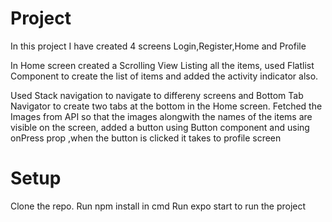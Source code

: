 # Project
In this project I have created 4 screens Login,Register,Home and Profile

In Home screen created a Scrolling View Listing all the items,
used Flatlist Component to create the list of items and added the activity indicator also.

Used Stack navigation to navigate to differeny screens and Bottom Tab Navigator to create two tabs at the bottom in the Home screen.
Fetched the Images from API so that the images alongwith the names of the items are visible on the screen, added a button using Button component and using onPress prop ,when the button is clicked it takes to profile screen 

# Setup
Clone the repo.
Run npm install in cmd
Run expo start to run the project
